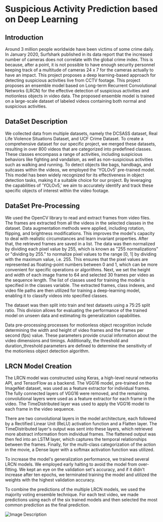 # Suspicious Activity Prediction based on Deep Learning

## Introduction
Around 3 million people worldwide have been victims of some crime daily. In January 2020, Surfshark published in its data report that the increased number of cameras does not correlate with the global crime index. This is because, after a point, it is not possible to have enough security personnel keeping track of a multitude of cameras 24 x 7 for the cameras actually to have an impact. This project proposes a deep learning-based approach for detecting suspicious activities live from CCTV footage. This project proposes an ensemble model based on Long-term Recurrent Convolutional Networks (LRCN) for the effective detection of suspicious activities and motionless objects in video data. The proposed ensemble model is trained on a large-scale dataset of labeled videos containing both normal and suspicious activities. 


## DataSet Description
We collected data from multiple datasets, namely the DCSASS dataset, Real Life Violence Situations Dataset, and UCF Crime Dataset. To create a comprehensive dataset for our specific project, we merged these datasets, resulting in over 800 videos that are categorized into predefined classes. These classes encompass a range of activities, including suspicious behaviors like fighting and vandalism, as well as non-suspicious activities such as walking and running. 
To detect objects like bags, handbags, and suitcases within the videos, we employed the 'YOLOv5' pre-trained model. This model has been widely recognized for its effectiveness in object detection tasks, making it a suitable choice for our project. By leveraging the capabilities of 'YOLOv5,' we aim to accurately identify and track these specific objects of interest within the video footage.

## DataSet Pre-Processing
We used the OpenCV library to read and extract frames from video files. The frames are extracted from all the videos in the selected classes in the dataset. Data augmentation methods were applied, including rotation, flipping, and brightness modifications. This improves the model's capacity to deal with realistic circumstances and learn invariant properties. After that, the retrieved frames are saved in a list. The data was then normalized by dividing each pixel value by 255, which is known as "255 normalizations" or "dividing by 255." to normalize pixel values to the range [0, 1] by dividing with the maximum value, i.e. 255. This ensures that the pixel values are represented as floating-point numbers between 0 and 1, which can be more convenient for specific operations or algorithms. Next, we set the height and width of each image frame to 64 and selected 30 frames per video as the sequence length. The list of classes used for training the model is specified in the classes variable. The extracted frames, class indexes, and video file paths are then utilized for training a deep-learning model, enabling it to classify videos into specified classes. 

The dataset was then split into train and test datasets using a 75:25 split ratio. This division allows for evaluating the performance of the trained model on unseen data and estimating its generalization capabilities.

Data pre-processing processes for motionless object recognition include determining the width and height of video frames and the frames per second (fps) value. These parameters provide crucial information about the video dimensions and timings. Additionally, the threshold and duration_threshold parameters are defined to determine the sensitivity of the motionless object detection algorithm.

## LRCN Model Creation
The LRCN model was constructed using Keras, a high-level neural networks API, and TensorFlow as a backend. The VGG16 model, pre-trained on the ImageNet dataset, was used as a feature extractor for individual frames. The fully connected layers of VGG16 were removed, and the remaining convolutional layers were used as a feature extractor for each frame in the video. The TimeDistributed layer was used to apply the VGG16 model to each frame in the video sequence.

There are two convolutional layers in the model architecture, each followed by a Rectified Linear Unit (ReLU) activation function and a Flatten layer. The TimeDistributed layer's output was sent into these layers, which retrieved more abstract information from individual frames. The flattened output was then fed into an LSTM layer, which captures the temporal relationships between the frames. Finally, for the multi-class categorization of the action in the movie, a Dense layer with a softmax activation function was utilized.

To increase the model's generalization performance, we trained several LRCN models. We employed early halting to avoid the model from over-fitting. We kept an eye on the validation set's accuracy, and if it didn't increase after ten epochs, we terminated training the model and utilized the weights with the highest validation accuracy.

To combine the predictions of the multiple LRCN models, we used the majority voting ensemble technique. For each test video, we made predictions using each of the six trained models and then selected the most common prediction as the final prediction. 

![Image Description](path/to/image.png)

